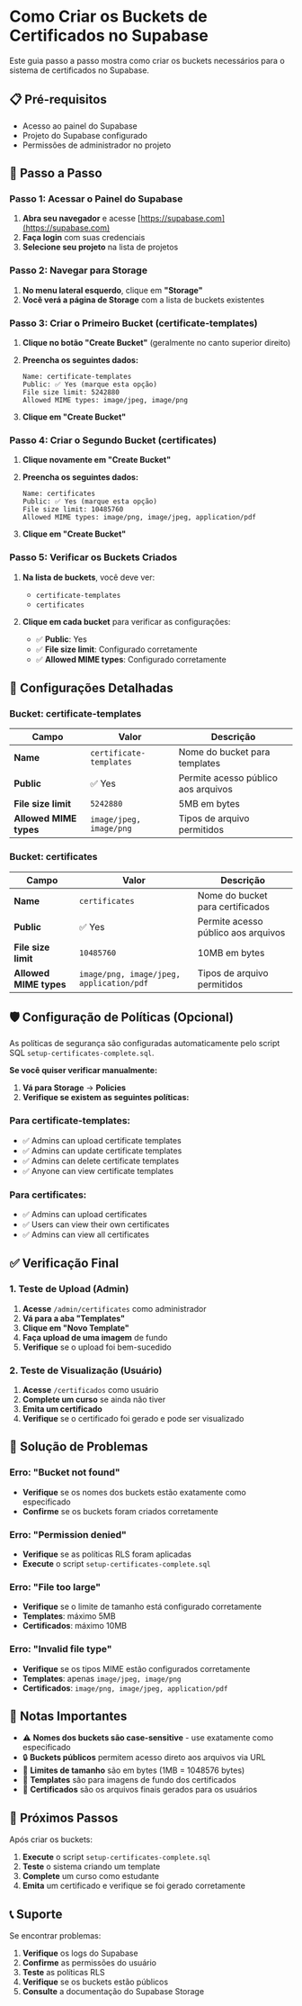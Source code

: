 # Como Criar os Buckets de Certificados no Supabase

Este guia passo a passo mostra como criar os buckets necessários para o sistema de certificados no Supabase.

## 📋 Pré-requisitos

- Acesso ao painel do Supabase
- Projeto do Supabase configurado
- Permissões de administrador no projeto

## 🚀 Passo a Passo

### Passo 1: Acessar o Painel do Supabase

1. **Abra seu navegador** e acesse [https://supabase.com](https://supabase.com)
2. **Faça login** com suas credenciais
3. **Selecione seu projeto** na lista de projetos

### Passo 2: Navegar para Storage

1. **No menu lateral esquerdo**, clique em **"Storage"**
2. **Você verá a página de Storage** com a lista de buckets existentes

### Passo 3: Criar o Primeiro Bucket (certificate-templates)

1. **Clique no botão "Create Bucket"** (geralmente no canto superior direito)
2. **Preencha os seguintes dados:**

   ```
   Name: certificate-templates
   Public: ✅ Yes (marque esta opção)
   File size limit: 5242880
   Allowed MIME types: image/jpeg, image/png
   ```

3. **Clique em "Create Bucket"**

### Passo 4: Criar o Segundo Bucket (certificates)

1. **Clique novamente em "Create Bucket"**
2. **Preencha os seguintes dados:**

   ```
   Name: certificates
   Public: ✅ Yes (marque esta opção)
   File size limit: 10485760
   Allowed MIME types: image/png, image/jpeg, application/pdf
   ```

3. **Clique em "Create Bucket"**

### Passo 5: Verificar os Buckets Criados

1. **Na lista de buckets**, você deve ver:
   - `certificate-templates`
   - `certificates`

2. **Clique em cada bucket** para verificar as configurações:
   - ✅ **Public**: Yes
   - ✅ **File size limit**: Configurado corretamente
   - ✅ **Allowed MIME types**: Configurado corretamente

## 🔧 Configurações Detalhadas

### Bucket: certificate-templates

| Campo | Valor | Descrição |
|-------|-------|-----------|
| **Name** | `certificate-templates` | Nome do bucket para templates |
| **Public** | ✅ Yes | Permite acesso público aos arquivos |
| **File size limit** | `5242880` | 5MB em bytes |
| **Allowed MIME types** | `image/jpeg, image/png` | Tipos de arquivo permitidos |

### Bucket: certificates

| Campo | Valor | Descrição |
|-------|-------|-----------|
| **Name** | `certificates` | Nome do bucket para certificados |
| **Public** | ✅ Yes | Permite acesso público aos arquivos |
| **File size limit** | `10485760` | 10MB em bytes |
| **Allowed MIME types** | `image/png, image/jpeg, application/pdf` | Tipos de arquivo permitidos |

## 🛡️ Configuração de Políticas (Opcional)

As políticas de segurança são configuradas automaticamente pelo script SQL `setup-certificates-complete.sql`. 

**Se você quiser verificar manualmente:**

1. **Vá para Storage** → **Policies**
2. **Verifique se existem as seguintes políticas:**

### Para certificate-templates:
- ✅ Admins can upload certificate templates
- ✅ Admins can update certificate templates  
- ✅ Admins can delete certificate templates
- ✅ Anyone can view certificate templates

### Para certificates:
- ✅ Admins can upload certificates
- ✅ Users can view their own certificates
- ✅ Admins can view all certificates

## ✅ Verificação Final

### 1. Teste de Upload (Admin)
1. **Acesse** `/admin/certificates` como administrador
2. **Vá para a aba "Templates"**
3. **Clique em "Novo Template"**
4. **Faça upload de uma imagem** de fundo
5. **Verifique** se o upload foi bem-sucedido

### 2. Teste de Visualização (Usuário)
1. **Acesse** `/certificados` como usuário
2. **Complete um curso** se ainda não tiver
3. **Emita um certificado**
4. **Verifique** se o certificado foi gerado e pode ser visualizado

## 🚨 Solução de Problemas

### Erro: "Bucket not found"
- **Verifique** se os nomes dos buckets estão exatamente como especificado
- **Confirme** se os buckets foram criados corretamente

### Erro: "Permission denied"
- **Verifique** se as políticas RLS foram aplicadas
- **Execute** o script `setup-certificates-complete.sql`

### Erro: "File too large"
- **Verifique** se o limite de tamanho está configurado corretamente
- **Templates**: máximo 5MB
- **Certificados**: máximo 10MB

### Erro: "Invalid file type"
- **Verifique** se os tipos MIME estão configurados corretamente
- **Templates**: apenas `image/jpeg, image/png`
- **Certificados**: `image/png, image/jpeg, application/pdf`

## 📝 Notas Importantes

- ⚠️ **Nomes dos buckets são case-sensitive** - use exatamente como especificado
- 🔒 **Buckets públicos** permitem acesso direto aos arquivos via URL
- 📏 **Limites de tamanho** são em bytes (1MB = 1048576 bytes)
- 🎨 **Templates** são para imagens de fundo dos certificados
- 📜 **Certificados** são os arquivos finais gerados para os usuários

## 🎯 Próximos Passos

Após criar os buckets:

1. **Execute** o script `setup-certificates-complete.sql`
2. **Teste** o sistema criando um template
3. **Complete** um curso como estudante
4. **Emita** um certificado e verifique se foi gerado corretamente

## 📞 Suporte

Se encontrar problemas:

1. **Verifique** os logs do Supabase
2. **Confirme** as permissões do usuário
3. **Teste** as políticas RLS
4. **Verifique** se os buckets estão públicos
5. **Consulte** a documentação do Supabase Storage
